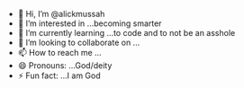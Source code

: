 - 👋 Hi, I’m @alickmussah
- 👀 I’m interested in ...becoming smarter
- 🌱 I’m currently learning ...to code and to not be an asshole
- 💞️ I’m looking to collaborate on ...
- 📫 How to reach me ...
- 😄 Pronouns: ...God/deity 
- ⚡ Fun fact: ...I am God

<!---
alickmussah/alickmussah is a ✨ special ✨ repository because its `README.md` (this file) appears on your GitHub profile.
You can click the Preview link to take a look at your changes.
--->
